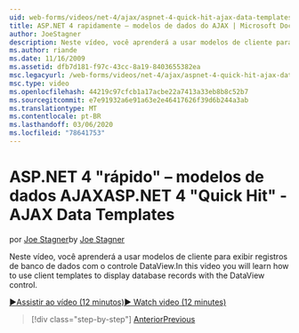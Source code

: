 ```yaml
---
uid: web-forms/videos/net-4/ajax/aspnet-4-quick-hit-ajax-data-templates
title: ASP.NET 4 rapidamente – modelos de dados do AJAX | Microsoft Docs
author: JoeStagner
description: Neste vídeo, você aprenderá a usar modelos de cliente para exibir registros de banco de dados com o controle DataView.
ms.author: riande
ms.date: 11/16/2009
ms.assetid: dfb7d181-f97c-43cc-8a19-8403655382ea
msc.legacyurl: /web-forms/videos/net-4/ajax/aspnet-4-quick-hit-ajax-data-templates
msc.type: video
ms.openlocfilehash: 44219c97cfcb1a17acbe22a7413a33eb8b8c52b7
ms.sourcegitcommit: e7e91932a6e91a63e2e46417626f39d6b244a3ab
ms.translationtype: MT
ms.contentlocale: pt-BR
ms.lasthandoff: 03/06/2020
ms.locfileid: "78641753"
---
```

# <a name="aspnet-4-quick-hit---ajax-data-templates"></a><span data-ttu-id="82235-103">ASP.NET 4 "rápido" – modelos de dados AJAX</span><span class="sxs-lookup"><span data-stu-id="82235-103">ASP.NET 4 "Quick Hit" - AJAX Data Templates</span></span>

<span data-ttu-id="82235-104">por [Joe Stagner](https://github.com/JoeStagner)</span><span class="sxs-lookup"><span data-stu-id="82235-104">by [Joe Stagner](https://github.com/JoeStagner)</span></span>

<span data-ttu-id="82235-105">Neste vídeo, você aprenderá a usar modelos de cliente para exibir registros de banco de dados com o controle DataView.</span><span class="sxs-lookup"><span data-stu-id="82235-105">In this video you will learn how to use client templates to display database records with the DataView control.</span></span> 

[<span data-ttu-id="82235-106">&#9654;Assistir ao vídeo (12 minutos)</span><span class="sxs-lookup"><span data-stu-id="82235-106">&#9654; Watch video (12 minutes)</span></span>](https://channel9.msdn.com/Blogs/ASP-NET-Site-Videos/aspnet-4-quick-hit-ajax-data-templates)

> [!div class="step-by-step"]
> [<span data-ttu-id="82235-107">Anterior</span><span class="sxs-lookup"><span data-stu-id="82235-107">Previous</span></span>](aspnet-4-quick-hit-jquery-syntax-for-microsoft-ajax.md)
